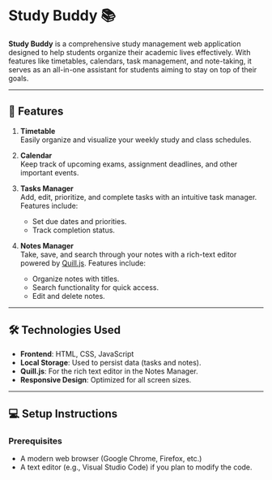 # Study Buddy 📚

**Study Buddy** is a comprehensive study management web application designed to help students organize their academic lives effectively. With features like timetables, calendars, task management, and note-taking, it serves as an all-in-one assistant for students aiming to stay on top of their goals.

---

## 🚀 Features

1. **Timetable**  
   Easily organize and visualize your weekly study and class schedules.

2. **Calendar**  
   Keep track of upcoming exams, assignment deadlines, and other important events.

3. **Tasks Manager**  
   Add, edit, prioritize, and complete tasks with an intuitive task manager. Features include:
   - Set due dates and priorities.
   - Track completion status.

4. **Notes Manager**  
   Take, save, and search through your notes with a rich-text editor powered by [Quill.js](https://quilljs.com/). Features include:
   - Organize notes with titles.
   - Search functionality for quick access.
   - Edit and delete notes.

---

## 🛠️ Technologies Used

- **Frontend**: HTML, CSS, JavaScript
- **Local Storage**: Used to persist data (tasks and notes).
- **Quill.js**: For the rich text editor in the Notes Manager.
- **Responsive Design**: Optimized for all screen sizes.

---

## 💻 Setup Instructions

### Prerequisites
- A modern web browser (Google Chrome, Firefox, etc.)
- A text editor (e.g., Visual Studio Code) if you plan to modify the code.
